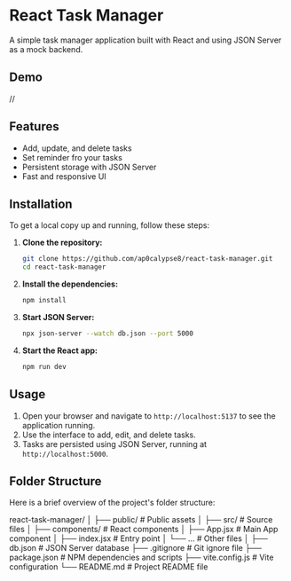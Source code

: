 # React Task Manager

A simple task manager application built with React and using JSON Server as a mock backend.

## Demo

//

## Features

- Add, update, and delete tasks
- Set reminder fro your tasks
- Persistent storage with JSON Server
- Fast and responsive UI

## Installation

To get a local copy up and running, follow these steps:

1. **Clone the repository:**

    ```bash
    git clone https://github.com/ap0calypse8/react-task-manager.git
    cd react-task-manager
    ```

2. **Install the dependencies:**

    ```bash
    npm install
    ```

3. **Start JSON Server:**

    ```bash
    npx json-server --watch db.json --port 5000
    ```

4. **Start the React app:**

    ```bash
    npm run dev
    ```

## Usage

1. Open your browser and navigate to `http://localhost:5137` to see the application running.
2. Use the interface to add, edit, and delete tasks.
3. Tasks are persisted using JSON Server, running at `http://localhost:5000`.

## Folder Structure

Here is a brief overview of the project's folder structure:

react-task-manager/
│
├── public/ # Public assets
│
├── src/ # Source files
│ ├── components/ # React components
│ ├── App.jsx # Main App component
│ ├── index.jsx # Entry point
│ └── ... # Other files
│
├── db.json # JSON Server database
├── .gitignore # Git ignore file
├── package.json # NPM dependencies and scripts
├── vite.config.js # Vite configuration
└── README.md # Project README file


